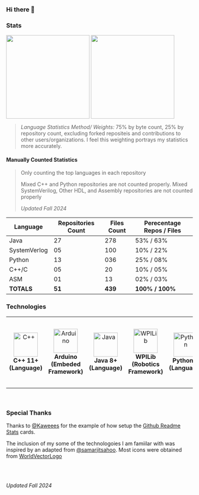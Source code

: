### Hi there 👋

<!--
**BobSaidHi/BobSaidHi** is a ✨ _special_ ✨ repository because its `README.md` (this file) appears on your GitHub profile.

Here are some ideas to get you started:

- 🔭 I’m currently working on ...
- 🌱 I’m currently learning ...
- 👯 I’m looking to collaborate on ...
- 🤔 I’m looking for help with ...
- 💬 Ask me about ...
- 📫 How to reach me: ...
- 😄 Pronouns: ...
- ⚡ Fun fact: ...
-->

### Stats

<!-- Public Instance
![BobSaidHi's GitHub stats](https://github-readme-stats.vercel.app/api?username=BobSaidHi&show_icons=true&theme=transparent) ![Top Langs](https://github-readme-stats.vercel.app/api/top-langs/?username=BobSaidHi&exclude_repo=&hide=Dockerfile,Processing)
-->

<!-- Private Instance, slightly more accurate, especially for the main stats card -->
<!-- This alignment is still less than ideal though
![BobSaidHi's GitHub stats](https://github-readme-stats-omega-drab-90.vercel.app/api?username=BobSaidHi&show_icons=true&theme=transparent) ![Top Langs](https://github-readme-stats-omega-drab-90.vercel.app/api/top-langs/?username=BobSaidHi&exclude_repo=&hide=Dockerfile,Processing)
-->

<!-- Private Instance w/ better formatting -->
<div>
<img height=225 align="center" src="https://github-readme-stats-omega-drab-90.vercel.app/api?username=BobSaidHi&show_icons=true&theme=transparent" />
<img height=225 align="center" src="https://github-readme-stats-omega-drab-90.vercel.app/api/top-langs/?username=BobSaidHi&exclude_repo=&hide=Dockerfile,Processing,C&size_weight=0.75&count_weight=0.25" />
</div>

> *Language Statistics Method/ Weights:* 75% by byte count, 25% by repository count, excluding forked repositeis and contributions to other users/organizations.  I feel this weighting portrays my statistics more accurately.

#### Manually Counted Statistics

> Only counting the top languages in each repository
> 
> Mixed C++ and Python repositories are not counted properly.
> Mixed SystemVerilog, Other HDL, and Assembly repositories are not counted properly
>
> _Updated Fall 2024_

| Language 	  | Repositories Count	| Files Count	| Perecentage Repos / Files |
| ---     | ---   | ---   | ---       |
| Java	  | 27		| 278		| 53% / 63% |
| SystemVerlog      | 05		| 100		| 10% / 22% |
| Python	| 13		| 036		| 25% / 08% |
| C++/C	  | 05	  | 20		| 10% / 05% |
| ASM		  | 01	  | 13		| 02% / 03% |
| **TOTALS**	  | **51**		| **439**		| **100% / 100%** |

### Technologies

<table>
<tr>
   <td align="center">
     <img src="https://cdn.worldvectorlogo.com/logos/c.svg" alt="C++" width="65" height="65"/>
     <br>
     <b>C++ 11+ (Language)</b>
   </td>
     <td align="center">
     <img src="https://cdn.worldvectorlogo.com/logos/arduino-1.svg" alt="Arduino" width="65" height="65"/>
     <br>
     <b>Arduino (Embeded Framework)</b>
   </td>
  
   <td align="center">
     <img src="https://cdn.worldvectorlogo.com/logos/java-14.svg" alt="Java" width="65" height="65"/>
     <br>
     <b>Java 8+ (Language)</b>
   </td>
   <td align="center">
     <img src="https://github.com/user-attachments/assets/0612e8f0-f786-4159-861a-738c06d36ccf" alt="WPILib" width="65" height="65"/>
     <br>
     <b>WPILib (Robotics Framework)</b>
   </td>
   
   <td align="center">
     <img src="https://cdn.worldvectorlogo.com/logos/python-5.svg" alt="Python" width="65" height="65"/><br><b>Python 3 (Language)</b>
   </td>
   
   <td align="center">
     <br>
     <b>SystemVerilog (Hardware Description Language)</b>
   </td>
   <td align="center">
     <img src="https://flathub.org/_next/image?url=https%3A%2F%2Fdl.flathub.org%2Fmedia%2Fcom%2Fgithub%2Fcorna.Vivado%2F07ad2cd5a0a53383dce2081f799f9726%2Ficons%2F128x128%2Fcom.github.corna.Vivado.png&w=256&q=100" alt="Vivado" width="65" height="65"/>
     <br>
     <b>AMD (Xilinx) Vivado (FPGA Design Suite)</b>
   </td>
   
   <td align="center">
     <img src="https://cdn.worldvectorlogo.com/logos/html-1.svg" alt="HTML" width="65" height="65"/>
     <br>
     <b>HTML (Markup)</b>
   </td>
   <td align="center">
     <img src="https://cdn.worldvectorlogo.com/logos/markdown.svg" alt="Markdown" width="65" height="65"/>
     <br>
     <b>Markdown (Markup)</b>
   </td>

   <td align="center">
     <img src="https://cdn.worldvectorlogo.com/logos/microsoft-windows-22.svg" alt="HTML" width="65" height="65"/>
     <br>
     <b>Windows 7/8/10 (OS)</b>
   </td>
   <td align="center">
     <img src="https://cdn.worldvectorlogo.com/logos/debian-2.svg" alt="Markdown" width="65" height="65"/>
     <br>
     <b>Debian Linux (OS)</b>
   </td>
   
   <td align="center">
     <img src="https://cdn.worldvectorlogo.com/logos/github-icon-1.svg" alt="GitHub" width="65" height="65"/>
     <br>
     <b>GitHub (Devloper Platform)</b>
   </td>
   <td align="center">
     <br>
     <b>GitHub Actions (CI/CD)</b>
   </td>
   <td align="center">
     <img src="https://cdn.worldvectorlogo.com/logos/gitlab.svg" alt="GitLab" width="65" height="65"/>
     <br>
     <b>GitLab (Devloper Platform)</b>
   </td>

</tr>
</table>

<br>

### Special Thanks

Thanks to [@Kaweees](https://github.com/Kaweees/Kaweees/blob/master/README.md) for the example of how setup the [Github Readme Stats](https://github.com/anuraghazra/github-readme-stats#readme) cards.

The inclusion of my some of the technologoies I am famiilar with was inspired by an adapted from [@samarjitsahoo](https://github.com/samarjitsahoo#-my-tech-stack).  Most icons were obtained from [WorldVectorLogo](https://worldvectorlogo.com)

<br>
<br>

_Updated Fall 2024_

